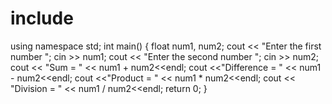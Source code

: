 # include <iostream>
using namespace std;
int main() {
float num1, num2;
cout << "Enter the first number ";
cin >> num1;
cout << "Enter the second number ";
cin >> num2;
cout << "Sum = " << num1 + num2<<endl;
cout <<"Difference = " << num1 - num2<<endl;
cout <<"Product = " << num1 * num2<<endl;
cout << "Division = " << num1 / num2<<endl;
return 0;
}
